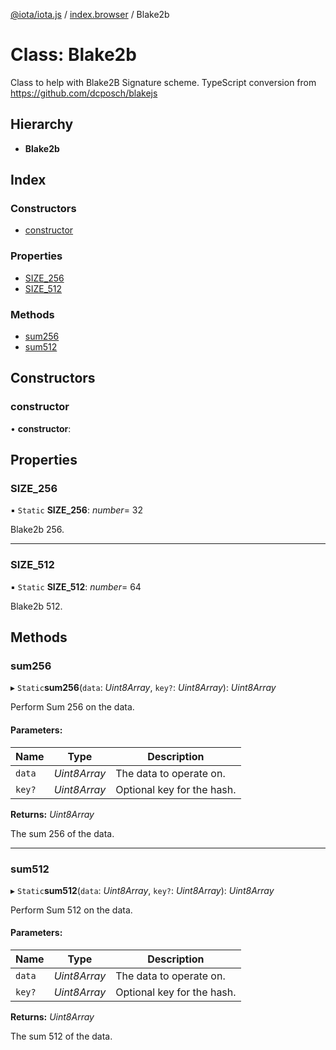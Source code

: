 [@iota/iota.js](../README.md) / [index.browser](../modules/index_browser.md) / Blake2b

# Class: Blake2b

Class to help with Blake2B Signature scheme.
TypeScript conversion from https://github.com/dcposch/blakejs

## Hierarchy

* **Blake2b**

## Index

### Constructors

* [constructor](index_browser.blake2b.md#constructor)

### Properties

* [SIZE\_256](index_browser.blake2b.md#size_256)
* [SIZE\_512](index_browser.blake2b.md#size_512)

### Methods

* [sum256](index_browser.blake2b.md#sum256)
* [sum512](index_browser.blake2b.md#sum512)

## Constructors

### constructor

• **constructor**: 

## Properties

### SIZE\_256

▪ `Static` **SIZE\_256**: *number*= 32

Blake2b 256.

___

### SIZE\_512

▪ `Static` **SIZE\_512**: *number*= 64

Blake2b 512.

## Methods

### sum256

▸ `Static`**sum256**(`data`: *Uint8Array*, `key?`: *Uint8Array*): *Uint8Array*

Perform Sum 256 on the data.

#### Parameters:

Name | Type | Description |
------ | ------ | ------ |
`data` | *Uint8Array* | The data to operate on.   |
`key?` | *Uint8Array* | Optional key for the hash.   |

**Returns:** *Uint8Array*

The sum 256 of the data.

___

### sum512

▸ `Static`**sum512**(`data`: *Uint8Array*, `key?`: *Uint8Array*): *Uint8Array*

Perform Sum 512 on the data.

#### Parameters:

Name | Type | Description |
------ | ------ | ------ |
`data` | *Uint8Array* | The data to operate on.   |
`key?` | *Uint8Array* | Optional key for the hash.   |

**Returns:** *Uint8Array*

The sum 512 of the data.
